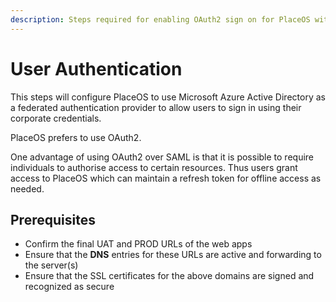 ```yaml
---
description: Steps required for enabling OAuth2 sign on for PlaceOS with Azure.
---
```


# User Authentication

This steps will configure PlaceOS to use Microsoft Azure Active Directory as a federated authentication provider to allow users to sign in using their corporate credentials.

PlaceOS prefers to use OAuth2.

One advantage of using OAuth2 over SAML is that it is possible to require individuals to authorise access to certain resources. Thus users grant access to PlaceOS which can maintain a refresh token for offline access as needed.

## Prerequisites

* Confirm the final UAT and PROD URLs of the web apps
* Ensure that the **DNS** entries for these URLs are active and forwarding to the server(s)
* Ensure that the SSL certificates for the above domains are signed and recognized as secure
